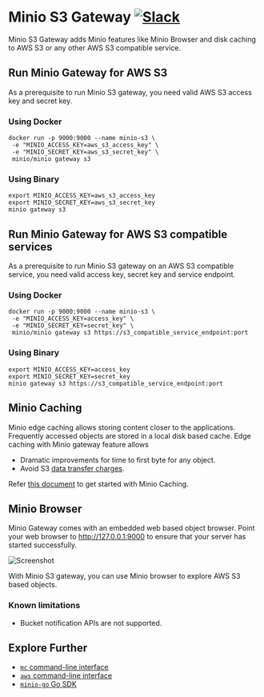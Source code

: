 # Minio S3 Gateway [![Slack](https://slack.minio.io/slack?type=svg)](https://slack.minio.io)

Minio S3 Gateway adds Minio features like Minio Browser and disk caching to AWS S3 or any other AWS S3 compatible service.

## Run Minio Gateway for AWS S3

As a prerequisite to run Minio S3 gateway, you need valid AWS S3 access key and secret key.

### Using Docker

```
docker run -p 9000:9000 --name minio-s3 \
 -e "MINIO_ACCESS_KEY=aws_s3_access_key" \
 -e "MINIO_SECRET_KEY=aws_s3_secret_key" \
 minio/minio gateway s3
```

### Using Binary

```
export MINIO_ACCESS_KEY=aws_s3_access_key
export MINIO_SECRET_KEY=aws_s3_secret_key
minio gateway s3
```

## Run Minio Gateway for AWS S3 compatible services

As a prerequisite to run Minio S3 gateway on an AWS S3 compatible service, you need valid access key, secret key and service endpoint.

### Using Docker

```
docker run -p 9000:9000 --name minio-s3 \
 -e "MINIO_ACCESS_KEY=access_key" \
 -e "MINIO_SECRET_KEY=secret_key" \
 minio/minio gateway s3 https://s3_compatible_service_endpoint:port
```

### Using Binary

```
export MINIO_ACCESS_KEY=access_key
export MINIO_SECRET_KEY=secret_key
minio gateway s3 https://s3_compatible_service_endpoint:port
```

## Minio Caching

Minio edge caching allows storing content closer to the applications. Frequently accessed objects are stored in a local disk based cache. Edge caching with Minio gateway feature allows

- Dramatic improvements for time to first byte for any object.
- Avoid S3 [data transfer charges](https://aws.amazon.com/s3/pricing/).

Refer [this document](https://docs.minio.io/docs/minio-disk-cache-guide.html) to get started with Minio Caching.

## Minio Browser

Minio Gateway comes with an embedded web based object browser. Point your web browser to http://127.0.0.1:9000 to ensure that your server has started successfully.

![Screenshot](https://github.com/minio/minio/blob/master/docs/screenshots/minio-browser-gateway.png?raw=true)

With Minio S3 gateway, you can use Minio browser to explore AWS S3 based objects.

### Known limitations

- Bucket notification APIs are not supported.

## Explore Further

- [`mc` command-line interface](https://docs.minio.io/docs/minio-client-quickstart-guide)
- [`aws` command-line interface](https://docs.minio.io/docs/aws-cli-with-minio)
- [`minio-go` Go SDK](https://docs.minio.io/docs/golang-client-quickstart-guide)
